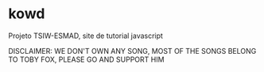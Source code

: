 # kowd
Projeto TSIW-ESMAD, site de tutorial javascript

DISCLAIMER:
    WE DON'T OWN ANY SONG, MOST OF THE SONGS BELONG TO TOBY FOX, PLEASE GO AND SUPPORT HIM